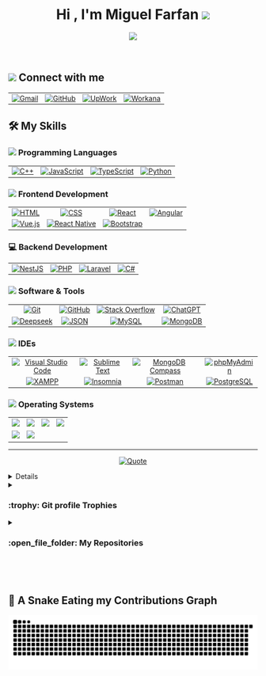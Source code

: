<h1 align="center">Hi , I'm Miguel Farfan <img src="https://media.giphy.com/media/hvRJCLFzcasrR4ia7z/giphy.gif" width="35"></h1>
<p align="center">
  <a href="https://github.com/DenverCoder1/readme-typing-svg"><img src="https://readme-typing-svg.herokuapp.com?font=Time+New+Roman&color=%23C8BE25&size=25&center=true&vCenter=true&width=600&height=100&lines=Software+Engineer;Competitive+Programmer;Always+learning+new+things"></a>
</p>

<br>

## <picture> <img src="https://github.com/7oSkaaa/7oSkaaa/blob/main/Images/Connect-with-me.gif?raw=true" width="100px"> </picture> Connect with me

<div align="center">
  <table>
    <tr>
      <td align="center">
        <a href="mailto:mfpersonal777@gmail.com"><img src="https://img.shields.io/badge/gmail-%23EA4335.svg?style=for-the-badge&logo=gmail&logoColor=white" alt="Gmail"/></a>
      </td>
      <td align="center">
        <a href="https://github.com/MichaelX17"><img src="https://img.shields.io/badge/github-%23181717.svg?style=for-the-badge&logo=github&logoColor=white" alt="GitHub"/></a>
      </td>
      <td align="center">
        <a href="https://www.upwork.com/freelancers/~01ec6baeb1cb86e1ef"><img src="https://img.shields.io/badge/UpWork-%236FDA44.svg?style=for-the-badge&logo=upwork&logoColor=white" alt="UpWork"/></a>
      </td>
      <td align="center">
        <a href="https://www.workana.com/freelancer/9da9f40c57fe3491650d3ddfdc37af91"><img src="https://img.shields.io/badge/Workana-%2300AEF0.svg?style=for-the-badge&logo=workana&logoColor=white" alt="Workana"/></a>
      </td>
    </tr>
  </table>
</div>

## 🛠️ My Skills

### <picture> <img src="https://github.com/7oSkaaa/7oSkaaa/blob/main/Images/Programming_Languages.gif?raw=true" width=50px> </picture> Programming Languages

<div align="center">
  <table>
    <tr>
      <td align="center">
        <a href="https://www.w3schools.com/cpp/" target="_blank"> 
          <img alt="C++" src="https://img.shields.io/badge/C++%20-%2300599C.svg?style=for-the-badge&logo=c%2B%2B&logoColor=white">
        </a>
      </td>
      <td align="center">
        <a href="https://developer.mozilla.org/en-US/docs/Web/JavaScript" target="_blank"> 
          <img alt="JavaScript" src="https://img.shields.io/badge/JavaScript%20-%23F7DF1E.svg?style=for-the-badge&logo=javascript&logoColor=black">
        </a>
      </td>
      <td align="center">
        <a href="https://www.typescriptlang.org/" target="_blank"> 
          <img alt="TypeScript" src="https://img.shields.io/badge/TypeScript-%23007ACC.svg?style=for-the-badge&logo=typescript&logoColor=white">
        </a>
      </td>
      <td align="center">
        <a href="https://www.python.org" target="_blank">
          <img alt="Python" src="https://img.shields.io/badge/Python%20-%2314354C.svg?style=for-the-badge&logo=python&logoColor=white">
        </a>
      </td>
    </tr>
  </table>
</div>

### <picture> <img src="https://github.com/7oSkaaa/7oSkaaa/blob/main/Images/Front_End.gif?raw=true" width=50px> </picture> Frontend Development

<div align="center">
  <table>
    <tr>
      <td align="center">
        <a href="https://www.w3.org/html/" target="_blank"> 
          <img alt="HTML" src="https://img.shields.io/badge/HTML5%20-%23E34F26.svg?style=for-the-badge&logo=html5&logoColor=white">
        </a>
      </td>
      <td align="center">
        <a href="https://www.w3schools.com/css/" target="_blank">
          <img alt="CSS" src="https://img.shields.io/badge/CSS%20-%231572B6.svg?style=for-the-badge&logo=css3&logoColor=white">
        </a>
      </td>
      <td align="center">
        <a href="https://reactjs.org/" target="_blank">
          <img alt="React" src="https://img.shields.io/badge/React-%2361DAFB.svg?style=for-the-badge&logo=react&logoColor=black">
        </a>
      </td>
      <td align="center">
        <a href="https://angular.io/" target="_blank">
          <img alt="Angular" src="https://img.shields.io/badge/Angular-%23DD0031.svg?style=for-the-badge&logo=angular&logoColor=white">
        </a>
      </td>
    </tr>
    <tr>
      <td align="center">
        <a href="https://vuejs.org/" target="_blank">
          <img alt="Vue.js" src="https://img.shields.io/badge/Vue.js-%234FC08D.svg?style=for-the-badge&logo=vue.js&logoColor=white">
        </a>
      </td>
      <td align="center">
        <a href="https://reactnative.dev/" target="_blank">
          <img alt="React Native" src="https://img.shields.io/badge/React%20Native-%2361DAFB.svg?style=for-the-badge&logo=react&logoColor=black">
        </a>
      </td>
      <td align="center">
        <a href="https://getbootstrap.com/" target="_blank">
          <img alt="Bootstrap" src="https://img.shields.io/badge/Bootstrap-%23563D7C.svg?style=for-the-badge&logo=bootstrap&logoColor=white">
        </a>
      </td>
    </tr>
  </table>
</div>

### 💻 Backend Development

<div align="center">
  <table>
    <tr>
      <td align="center">
        <a href="https://nestjs.com/" target="_blank">
          <img alt="NestJS" src="https://img.shields.io/badge/NestJS-%23E0234E.svg?style=for-the-badge&logo=nestjs&logoColor=white">
        </a>
      </td>
      <td align="center">
        <a href="https://www.php.net/" target="_blank">
          <img alt="PHP" src="https://img.shields.io/badge/PHP-%23777BB4.svg?style=for-the-badge&logo=php&logoColor=white">
        </a>
      </td>
      <td align="center">
        <a href="https://laravel.com/" target="_blank">
          <img alt="Laravel" src="https://img.shields.io/badge/Laravel-%23FF2D20.svg?style=for-the-badge&logo=laravel&logoColor=white">
        </a>
      </td>
      <td align="center">
        <a href="https://dotnet.microsoft.com/en-us/languages/csharp" target="_blank">
          <img alt="C#" src="https://img.shields.io/badge/C%23-%23239120.svg?style=for-the-badge&logo=c-sharp&logoColor=white">
        </a>
      </td>
    </tr>
  </table>
</div>

### <picture> <img src="https://github.com/7oSkaaa/7oSkaaa/blob/main/Images/Software_Tools.gif?raw=true" width=50px> </picture> Software & Tools

<div align="center">
  <table>
    <tr>
      <td align="center">
        <a href="#"><img alt="Git" src="https://img.shields.io/badge/Git%20-%23F05033.svg?style=for-the-badge&logo=git&logoColor=white"></a>
      </td>
      <td align="center">
        <a href="#"><img alt="GitHub" src="https://img.shields.io/badge/GitHub-%23181717.svg?style=for-the-badge&logo=github&logoColor=white"></a>
      </td>
      <td align="center">
        <a href="#"><img alt="Stack Overflow" src="https://img.shields.io/badge/Stack%20Overflow-FE7A16?style=for-the-badge&logo=stack-overflow&logoColor=white"></a>
      </td>
      <td align="center">
        <a href="#"><img alt="ChatGPT" src="https://img.shields.io/badge/ChatGPT-%2300A67E.svg?style=for-the-badge&logo=openai&logoColor=white"></a>
      </td>
    </tr>
    <tr>
      <td align="center">
        <a href="#"><img alt="Deepseek" src="https://img.shields.io/badge/Deepseek-%23000000.svg?style=for-the-badge&logo=deepseek&logoColor=white"></a>
      </td>
      <td align="center">
        <a href="#"><img alt="JSON" src="https://img.shields.io/badge/JSON-%23000000.svg?style=for-the-badge&logo=json&logoColor=white"></a>
      </td>
      <td align="center">
        <a href="#"><img alt="MySQL" src="https://img.shields.io/badge/MySQL-%234479A1.svg?style=for-the-badge&logo=mysql&logoColor=white"></a>
      </td>
      <td align="center">
        <a href="#"><img alt="MongoDB" src="https://img.shields.io/badge/MongoDB-%2347A248.svg?style=for-the-badge&logo=mongodb&logoColor=white"></a>
      </td>
    </tr>
  </table>
</div>

### <picture> <img src="https://github.com/7oSkaaa/7oSkaaa/blob/main/Images/IDEs.gif?raw=true" width=50px> </picture> IDEs

<div align="center">
  <table>
    <tr>
      <td align="center">
        <a href="#"><img alt="Visual Studio Code" src="https://img.shields.io/badge/Visual%20Studio%20Code-0078d7.svg?style=for-the-badge&logo=visual-studio-code&logoColor=white"></a>
      </td>
      <td align="center">
        <a href="#"><img alt="Sublime Text" src="https://img.shields.io/badge/Sublime%20Text-%23FF9800.svg?style=for-the-badge&logo=sublime-text&logoColor=white"></a>
      </td>
      <td align="center">
        <a href="#"><img alt="MongoDB Compass" src="https://img.shields.io/badge/MongoDB%20Compass-%2347A248.svg?style=for-the-badge&logo=mongodb&logoColor=white"></a>
      </td>
      <td align="center">
        <a href="#"><img alt="phpMyAdmin" src="https://img.shields.io/badge/phpMyAdmin-%234479A1.svg?style=for-the-badge&logo=phpmyadmin&logoColor=white"></a>
      </td>
    </tr>
    <tr>
      <td align="center">
        <a href="#"><img alt="XAMPP" src="https://img.shields.io/badge/XAMPP-%23FB7A24.svg?style=for-the-badge&logo=xampp&logoColor=white"></a>
      </td>
      <td align="center">
        <a href="#"><img alt="Insomnia" src="https://img.shields.io/badge/Insomnia-%234000BF.svg?style=for-the-badge&logo=insomnia&logoColor=white"></a>
      </td>
      <td align="center">
        <a href="#"><img alt="Postman" src="https://img.shields.io/badge/Postman-%23FF6C37.svg?style=for-the-badge&logo=postman&logoColor=white"></a>
      </td>
      <td align="center">
        <a href="#"><img alt="PostgreSQL" src="https://img.shields.io/badge/PostgreSQL-%23336791.svg?style=for-the-badge&logo=postgresql&logoColor=white"></a>
      </td>
    </tr>
  </table>
</div>

### <picture> <img src="https://github.com/7oSkaaa/7oSkaaa/blob/main/Images/OS.gif?raw=true" width=50px> </picture> Operating Systems

<div align="center">
  <table>
    <tr>
      <td align="center">
        <a href="#"><img src="https://img.shields.io/badge/Linux-FCC624?style=for-the-badge&logo=linux&logoColor=black"></a>
      </td>
      <td align="center">
        <a href="#"><img src="https://img.shields.io/badge/Ubuntu-E95420?style=for-the-badge&logo=ubuntu&logoColor=white"></a>
      </td>
      <td align="center">
        <a href="#"><img src="https://img.shields.io/badge/Windows-0078D6?style=for-the-badge&logo=windows&logoColor=white"></a>
      </td>
      <td align="center">
        <a href="#"><img src="https://img.shields.io/badge/Windows%20Server-0078D6?style=for-the-badge&logo=windows&logoColor=white"></a>
      </td>
    </tr>
    <tr>
      <td align="center">
        <a href="#"><img src="https://img.shields.io/badge/ZorinOS-%2300A8E1?style=for-the-badge&logo=zorin&logoColor=white"></a>
      </td>
      <td align="center">
        <a href="#"><img src="https://img.shields.io/badge/Android-%233DDC84?style=for-the-badge&logo=android&logoColor=white"></a>
      </td>
    </tr>
  </table>
</div>

---

<p align = "center">
	<a href="https://github.com/piyushsuthar/github-readme-quotes"> <img alt = "Quote" src="https://quotes-github-readme.vercel.app/api?type=horizontal&theme=tokyonight&animation=grow_out_in&quoteCategory=programming">
</p>

</details>
  
<details><summary><h3>💻 GitHub Profile Stats</h3></summary>

----
	
<p align="center">
    <a href="https://github.com/anuraghazra/github-readme-stats">
	    <img alt="MichaelX17's Github Stats" src="https://github-readme-stats.vercel.app/api?username=MichaelX17&show_icons=true&count_private=true&locale=en&theme=tokyonight&layout=compact" height="230px"/></a>
	  <img src="https://github-readme-stats.vercel.app/api/top-langs?username=MichaelX17&langs_count=10&show_icons=true&locale=en&theme=tokyonight" alt="MichaelX17" height="230px"/>
<br/>

  <b>Note:</b> Top languages is only a metric of the languages my public code consists of and doesn't reflect experience or skill level.
  </p>
</details>

 
</details>

<details><summary> <h3> :trophy: Git profile Trophies </h3></summary>

----
	
<p align="center"> <a href="https://github.com/ryo-ma/github-profile-trophy"><img src="https://github-profile-trophy.vercel.app/?username=MichaelX17&layout=compact&theme=tokyonight&column=4&margin-w=15&margin-h=15" alt="MichaelX17" /></a> </p>
	
</details>
	
<details><summary><h3> :open_file_folder: My Repositories </h3></summary>

----
	
<div>
  <p align="center">
	<a href="https://github.com/MichaelX17/GameListing_Back-MichaelX17">
      		<img src="https://github-readme-stats.vercel.app/api/pin/?username=MichaelX17&repo=GameListing_Back-MichaelX17&theme=tokyonight" alt="GitHub Stats" />
    	</a>
	<a href="https://github.com/MichaelX17/ATM">
      		<img src="https://github-readme-stats.vercel.app/api/pin/?username=MichaelX17&repo=ATM&theme=tokyonight" alt="GitHub Stats" />
    	</a>
    	<a href="https://github.com/MichaelX17/TheWizWikii.github.io">
      		<img src="https://github-readme-stats.vercel.app/api/pin/?username=MichaelX17&repo=TheWizWikii.github.io&theme=tokyonight" alt="GitHub Stats" />
    	</a>
    	<a href="https://github.com/rgmsolutionago/Cine-Seat">
      		<img src="https://github-readme-stats.vercel.app/api/pin/?username=rgmsolutionago&repo=Cine-Seat&theme=tokyonight" alt="GitHub Stats" />
    	</a>
  </p>
</div>
</details>

</br></br>
	
## 🐍 A Snake Eating my Contributions Graph
	
<p align = "center">
	<img src = "https://github.com/7oSkaaa/7oSkaaa/blob/output/github-contribution-grid-snake.svg?" alt = "Snake Game"/>
</p>

